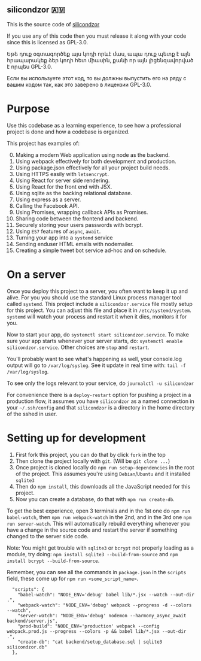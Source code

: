silicondzor 🇦🇲
-----------

This is the source code of [silicondzor](http://silicondzor.com)

If you use any of this code then you must release it along with your
code since this is licensed as GPL-3.0.

Եթե դուք օգտագործեք այս կոդի որևէ մաս, ապա դուք պետք է այն հրապարակեք
ձեր կոդի հետ միասին, քանի որ այն լիցենզավորված է որպես GPL-3.0.

Если вы используете этот код, то вы должны выпустить его на ряду с
вашим кодом так, как это заверено в лицензии GPL-3.0.

# Purpose 

Use this codebase as a learning experience, to see how a professional 
project is done and how a codebase is organized. 

This project has examples of: 

0. Making a modern Web application using node as the backend.
1. Using webpack effectively for both development and production.
2. Using package.json effectively for all your project build needs.
3. Using HTTPS easily with `letsencrypt`.
4. Using React for server side rendering.
5. Using React for the front end with JSX.
6. Using sqlite as the backing relational database.
7. Using express as a server.
8. Calling the Facebook API.
9. Using Promises, wrapping callback APIs as Promises.
10. Sharing code between the frontend and backend.
11. Securely storing your users passwords with bcrypt.
12. Using `ES7` features of `async`, `await`.
13. Turning your app into a `systemd` service
14. Sending enduser HTML emails with nodemailer.
15. Creating a simple tweet bot service ad-hoc and on schedule.

# On a server

Once you deploy this project to a server, you often want to keep it up
and alive. For you you should use the standard Linux process manager
tool called `systemd`. This project include a `silicondzor.service`
file mostly setup for this project. You can adjust this file and place
it in `/etc/systemd/system`. `systemd` will watch your process and 
restart it when it dies, monitors it for you.

Now to start your app, do `systemctl start silicondzor.service`. To make
sure your app starts whenever your server starts, do: 
`systemctl enable silicondzor.service`. Other choices are `stop` and 
`restart`.

You'll probably want to see what's happening as well, your console.log 
output will go to `/var/log/syslog`. See it update in real time with: 
`tail -f /var/log/syslog`.

To see only the logs relevant to your service, do `journalctl -u
silicondzor`

For convenience there is a `deploy-restart` option for pushing a
project in a production flow, it assumes you have `silicondzor` as a
named connection in your `~/.ssh/config` and that `silicondzor` is a
directory in the home directory of the sshed in user.

# Setting up for development

1. First fork this project, you can do that by click `fork` in the top
2. Then clone the project locally with `git`. (Will be `git clone
   ...`)
3. Once project is cloned locally do `npm run setup-dependencies` in
   the root of the project. This assumes you're using
   `Debian`/`Ubuntu` and it installed `sqlite3`
4. Then do `npm install`, this downloads all the JavaScript needed for
   this project.
5. Now you can create a database, do that with `npm run create-db`.

To get the best experience, open 3 terminals and in the 1st one do
`npm run babel-watch`, then `npm run webpack-watch` in the 2nd, and in
the 3rd one `npm run server-watch`. This will automatically rebuild
everything whenever you have a change in the source code and restart
the server if something changed to the server side code.

Note: You might get trouble with `sqlite3` or `bcrypt` not properly
loading as a module, try doing: `npm install sqlite3
--build-from-source` and `npm install bcrypt --build-from-source`.

Remember, you can see all the commands in `package.json` in the
`scripts` field, these come up for `npm run <some_script_name>`.

```
  "scripts": {
    "babel-watch": "NODE_ENV='debug' babel lib/*.jsx --watch --out-dir .",
    "webpack-watch": "NODE_ENV='debug' webpack --progress -d --colors --watch",
    "server-watch": "NODE_ENV='debug' nodemon --harmony_async_await backend/server.js",
    "prod-build": "NODE_ENV='production' webpack --config webpack.prod.js --progress --colors -p && babel lib/*.jsx --out-dir .",
    "create-db": "cat backend/setup_database.sql | sqlite3 silicondzor.db"
  },
```
